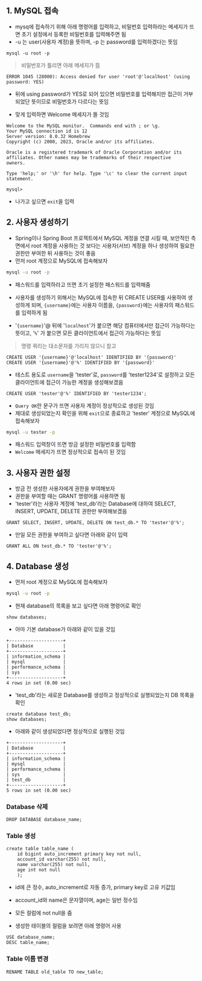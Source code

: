 ## 1. MySQL 접속
- mysq에 접속하기 위해 아래 명령어를 입력하고, 비밀번호 입력하라는 메세지가 뜨면 초기 설정에서 등록한 비밀번호를 입력해주면 됨
- -u 는 user(사용자 계정)을 뜻하며, -p 는 password를 입력하겠다는 뜻임
```mysql
mysql -u root -p
```

>비밀번호가 틀리면 아래 메세지가 뜸
```
ERROR 1045 (28000): Access denied for user 'root'@'localhost' (using password: YES)
```
- 뒤에 using password가 YES로 되어 있으면 비밀번호를 입력해지만 접근이 거부되었단 뜻이므로 비밀번호가 다르다는 뜻임

- 맞게 입력하면 Welcome 메세지가 뜰 것임
```
Welcome to the MySQL monitor.  Commands end with ; or \g.
Your MySQL connection id is 12
Server version: 8.0.32 Homebrew
Copyright (c) 2000, 2023, Oracle and/or its affiliates.

Oracle is a registered trademark of Oracle Corporation and/or its
affiliates. Other names may be trademarks of their respective
owners.

Type 'help;' or '\h' for help. Type '\c' to clear the current input statement.

mysql>
```

- 나가고 싶으면 `exit`을 입력

## 2. 사용자 생성하기
- Spring이나 Spring Boot 프로젝트에서 MySQL 계정을 연결 시킬 때, 보안적인 측면에서 root 계정을 사용하는 것 보다는 사용자(서브) 계정을 하나 생성하여 필요한 권한만 부여한 뒤 사용하는 것이 좋음
- 먼저 root 계정으로 MySQL에 접속해보자
```bash
mysql -u root -p
```
- 패스워드를 입력하라고 뜨면 초기 설정한 패스워드를 입력해줌

- 사용자를 생성하기 위해서는 MySQL에 접속한 뒤 CREATE USER를 사용하여 생성하게 되며, `{username}`에는 사용자 이름을, `{password}`에는 사용자의 패스워드를 입력하게 됨
- '`{username}`'@ 뒤에 '`localhost`'가 붙으면 해당 컴퓨터에서만 접근이 가능하다는 뜻이고,  '`%`' 가 붙으면 모든 클라이언트에서 접근이 가능하다는 뜻임

>명령 쿼리는 대소문자를 가리지 않으니 참고

```mysql
CREATE USER '{username}'@'localhost' IDENTIFIED BY '{password}'
CREATE USER '{username}'@'%' IDENTIFIED BY '{password}'
```

- 테스트 용도로 `username`을 'tester'로, `password`를 'tester1234'로 설정하고 모든 클라이언트에 접근이 가능한 계정을 생성해보겠음
```mysql
CREATE USER 'tester'@'%' IDENTIFIED BY 'tester1234';
```

- `Query OK`란 문구가 뜨면 사용자 계정이 정상적으로 생성된 것임
- 제대로 생성되었는지 확인을 위해 `exit`으로 종료하고 'tester' 계정으로 MySQL에 접속해보자

```bash
mysql -u tester -p
```
- 패스워드 입력창이 뜨면 방금 설정한 비밀번호를 입력함
- `Welcome` 메세지가 뜨면 정상적으로 접속이 된 것임

## 3. 사용자 권한 설정
- 방금 전 생성한 사용자에게 권한을 부여해보자
- 권한을 부여할 때는 GRANT 명령어를 사용하면 됨
- 'tester'라는 사용자 계정에 'test_db'라는 Database에 대하여 SELECT, INSERT, UPDATE, DELETE 권한만 부여해보겠음
```mysql
GRANT SELECT, INSERT, UPDATE, DELETE ON test_db.* TO 'tester'@'%';
```

- 만일 모든 권한을 부여하고 싶다면 아래와 같이 입력
```mysql
GRANT ALL ON test_db.* TO 'tester'@'%';
```

## 4. Database 생성
- 먼저 root 계정으로 MySQL에 접속해보자
```bash
mysql -u root -p
```

- 현재 database의 목록을 보고 싶다면 아래 명령어로 확인
```mysql
show databases;
```

- 아마 기본 database가 아래와 같이 있을 것임
```
+--------------------+
| Database           |
+--------------------+
| information_schema |
| mysql              |
| performance_schema |
| sys                |
+--------------------+
4 rows in set (0.00 sec)
```

- 'test_db'라는 새로운 Database를 생성하고 정상적으로 실행되었는지 DB 목록을 확인
```mysql
create database test_db;
show databases;
```

- 아래와 같이 생성되었다면 정상적으로 실행된 것임
```
+--------------------+
| Database           |
+--------------------+
| information_schema |
| mysql              |
| performance_schema |
| sys                |
| test_db            |
+--------------------+
5 rows in set (0.00 sec)
```

### Database 삭제
```mysql
DROP DATABASE database_name;
```

### Table 생성
```mysql
create table table_name (
    id bigint auto_increment primary key not null,
    account_id varchar(255) not null,
    name varchar(255) not null,
    age int not null
    );
```
- id에 큰 정수, auto_increment로 자동 증가, primary key로 고유 키값임
- account_id와 name은 문자열이며, age는 일반 정수임
- 모든 컬럼에 not null을 줌

- 생성한 테이블의 컬럼을 보려면 아래 명령어 사용
```mysql
USE database_name;
DESC table_name;
```

### Table 이름 변경
```mysql
RENAME TABLE old_table TO new_table;
```


